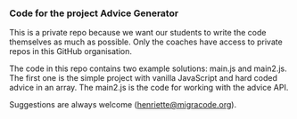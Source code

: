 ### Code for the project Advice Generator

This is a private repo because we want our students to write the code themselves as much as possible. Only the coaches have access to private repos in this GitHub organisation.

The code in this repo contains two example solutions: main.js and main2.js. The first one is the simple project with vanilla JavaScript and hard coded advice in an array. The main2.js is the code for working with the advice API.

Suggestions are always welcome (henriette@migracode.org). 